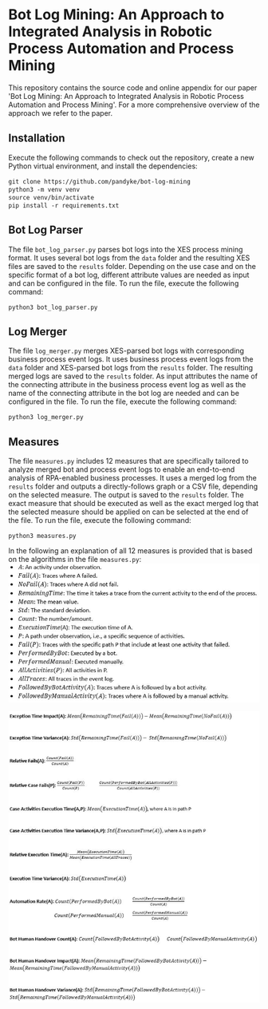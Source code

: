 # Bot Log Mining: An Approach to Integrated Analysis in Robotic Process Automation and Process Mining

This repository contains the source code and online appendix for our paper 'Bot Log Mining: An Approach to Integrated Analysis in Robotic Process Automation and Process Mining'. 
For a more comprehensive overview of the approach we refer to the paper.


## Installation

Execute the following commands to check out the repository, create a new Python virtual environment, and install the dependencies:

```
git clone https://github.com/pandyke/bot-log-mining
python3 -m venv venv
source venv/bin/activate
pip install -r requirements.txt
```


## Bot Log Parser

The file `bot_log_parser.py` parses bot logs into the XES process mining format.
It uses several bot logs from the `data` folder and the resulting XES files are saved to the `results` folder.
Depending on the use case and on the specific format of a bot log, different attribute values are needed as input and can be configured in the file.
To run the file, execute the following command:
```
python3 bot_log_parser.py
```


## Log Merger

The file `log_merger.py` merges XES-parsed bot logs with corresponding business process event logs.
It uses business process event logs from the `data` folder and XES-parsed bot logs from the `results` folder.
The resulting merged logs are saved to the `results` folder.
As input attributes the name of the connecting attribute in the business process event log as well as the name of the connecting attribute in the bot log are needed and can be configured in the file.
To run the file, execute the following command:
```
python3 log_merger.py
```


## Measures

The file `measures.py` includes 12 measures that are specifically tailored to analyze merged bot and process event logs to enable an end-to-end analysis of RPA-enabled business processes.
It uses a merged log from the `results` folder and outputs a directly-follows graph or a CSV file, depending on the selected measure. The output is saved to the `results` folder.
The exact measure that should be executed as well as the exact merged log that the selected measure should be applied on can be selected at the end of the file.
To run the file, execute the following command:
```
python3 measures.py
```
In the following an explanation of all 12 measures is provided that is based on the algorithms in the file `measures.py`:
![Alt text](https://github.com/pandyke/bot-log-mining/blob/main/measure_formalizations/Measure_formalizations_legend.JPG?raw=true "Definitions")

![Alt text](https://github.com/pandyke/bot-log-mining/blob/main/measure_formalizations/Measure_formalizations.JPG?raw=true "Measure formalizations")
